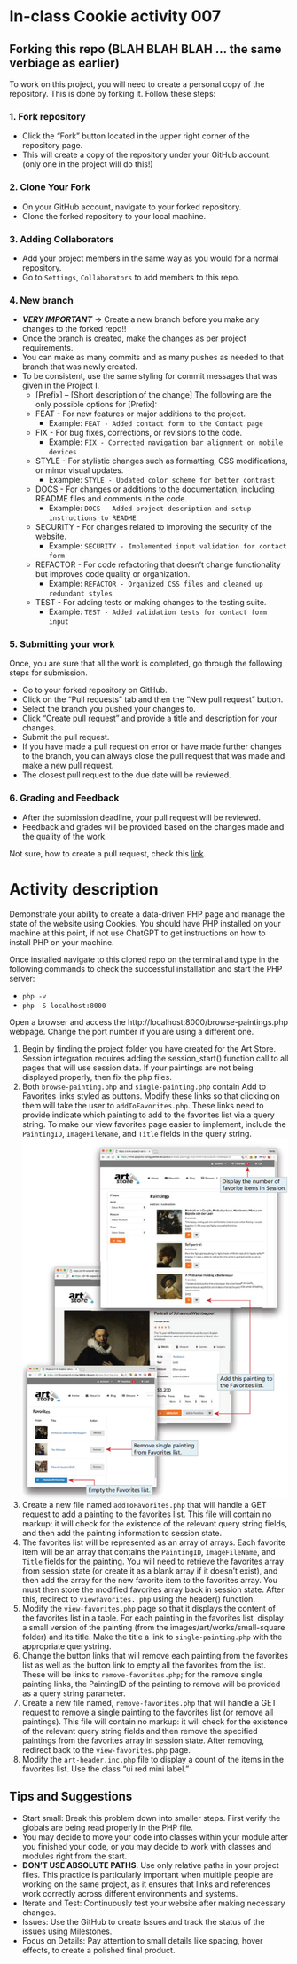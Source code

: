 # In-class Cookie activity 007

## Forking this repo (BLAH BLAH BLAH ... the same verbiage as earlier)
To work on this project, you will need to create a personal copy of the repository. This is done by forking it. Follow these steps:
### 1. Fork repository
- Click the “Fork” button located in the upper right corner of the repository page.
- This will create a copy of the repository under your GitHub account. (only one in the project will do this!)
### 2. Clone Your Fork
- On your GitHub account, navigate to your forked repository.
- Clone the forked repository to your local machine.
### 3. Adding Collaborators
- Add your project members in the same way as you would for a normal repository.
- Go to `Settings`, `Collaborators` to add members to this repo.
### 4. New branch
- ***VERY IMPORTANT*** -> Create a new branch before you make any changes to the forked repo!!
- Once the branch is created, make the changes as per project requirements.
- You can make as many commits and as many pushes as needed to that branch that was newly created.
- To be consistent, use the same styling for commit messages that was given in the Project I.
    - [Prefix] – [Short description of the change]
      The following are the only possible options for [Prefix]:
    - FEAT - For new features or major additions to the project.
        - Example: `FEAT - Added contact form to the Contact page`
    - FIX - For bug fixes, corrections, or revisions to the code.
        - Example: `FIX - Corrected navigation bar alignment on mobile devices`
    - STYLE - For stylistic changes such as formatting, CSS modifications, or minor visual updates.
        - Example: `STYLE - Updated color scheme for better contrast`
    - DOCS - For changes or additions to the documentation, including README files and comments in the code.
        - Example: `DOCS - Added project description and setup instructions to README`
    - SECURITY - For changes related to improving the security of the website.
        - Example: `SECURITY - Implemented input validation for contact form`
    - REFACTOR - For code refactoring that doesn’t change functionality but improves code quality or organization.
        - Example: `REFACTOR - Organized CSS files and cleaned up redundant styles`
    - TEST - For adding tests or making changes to the testing suite.
        - Example: `TEST - Added validation tests for contact form input`

### 5. Submitting your work
Once, you are sure that all the work is completed, go through the following steps for submission.
- Go to your forked repository on GitHub.
- Click on the “Pull requests” tab and then the “New pull request” button.
- Select the branch you pushed your changes to.
- Click “Create pull request” and provide a title and description for your changes.
- Submit the pull request.
- If you have made a pull request on error or have made further changes to the branch, you can always close the pull request that was made and make a new pull request.
- The closest pull request to the due date will be reviewed.

### 6. Grading and Feedback
- After the submission deadline, your pull request will be reviewed.
- Feedback and grades will be provided based on the changes made and the quality of the work.

Not sure, how to create a pull request, check this [link](https://docs.github.com/en/pull-requests/collaborating-with-pull-requests/proposing-changes-to-your-work-with-pull-requests/creating-a-pull-request-from-a-fork).

# Activity description
Demonstrate your ability to create a data-driven PHP page and manage the state of the website using Cookies.
You should have PHP installed on your machine at this point, if not use ChatGPT to get instructions on how to install PHP on your machine.

Once installed navigate to this cloned repo on the terminal and type in the following commands to check the successful installation and start the PHP server:

* `php -v`
* `php -S localhost:8000`

Open a browser and access the http://localhost:8000/browse-paintings.php webpage. Change the port number if you are using a different one.

1. Begin by finding the project folder you have created for the Art Store. Session
   integration requires adding the session_start() function call to all pages that
   will use session data. If your paintings are not being displayed properly, then fix the php files.
2. Both `browse-painting.php` and `single-painting.php` contain Add to Favorites
   links styled as buttons. Modify these links so that clicking on them will take
   the user to `addToFavorites.php`. These links need to provide indicate which
   painting to add to the favorites list via a query string. To make our view
   favorites page easier to implement, include the `PaintingID`, `ImageFileName`,
   and `Title` fields in the query string.
![img.png](img.png)
3. Create a new file named `addToFavorites.php` that will handle a GET request
   to add a painting to the favorites list. This file will contain no markup: it will
   check for the existence of the relevant query string fields, and then add the
   painting information to session state.
4. The favorites list will be represented as an array of arrays. Each favorite item
   will be an array that contains the `PaintingID`, `ImageFileName`, and `Title`
   fields for the painting. You will need to retrieve the favorites array from
   session state (or create it as a blank array if it doesn’t exist), and then add the
   array for the new favorite item to the favorites array. You must then store the
   modified favorites array back in session state. After this, redirect to `viewfavorites.
   php` using the header() function.
5. Modify the `view-favorites.php` page so that it displays the content of the favorites
   list in a table. For each painting in the favorites list, display a small version of the
   painting (from the images/art/works/small-square folder) and its title. Make the
   title a link to `single-painting.php` with the appropriate querystring.
6. Change the button links that will remove each painting from the favorites list as
   well as the button link to empty all the favorites from the list. These will be links
   to `remove-favorites.php`; for the remove single painting links, the PaintingID of
   the painting to remove will be provided as a query string parameter.
7. Create a new file named, `remove-favorites.php` that will handle a GET request to
   remove a single painting to the favorites list (or remove all paintings). This file
   will contain no markup: it will check for the existence of the relevant query string
   fields and then remove the specified paintings from the favorites array in session
   state. After removing, redirect back to the `view-favorites.php` page.
8. Modify the `art-header.inc.php` file to display a count of the items in the favorites
   list. Use the class “ui red mini label.”

## Tips and Suggestions
* Start small: Break this problem down into smaller steps. First verify the globals are being read properly in the PHP file.
* You may decide to move your code into classes within your module after you
  finished your code, or you may decide to work with classes and modules right
  from the start.
* **DON’T USE ABSOLUTE PATHS**. Use only relative paths in your project files. This practice is particularly important when multiple people are working on the same project, as it ensures that links and references work correctly across different environments and systems.
* Iterate and Test: Continuously test your website after making necessary changes.
* Issues: Use the GitHub to create Issues and track the status of the issues using Milestones.
* Focus on Details: Pay attention to small details like spacing, hover effects, to create a polished final product.



